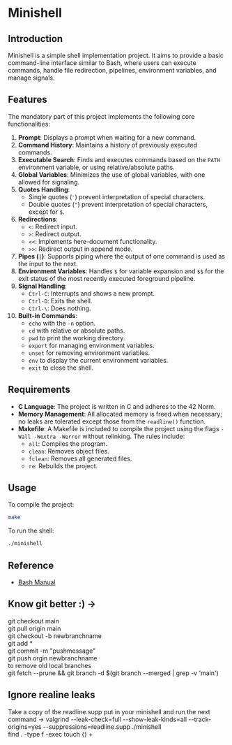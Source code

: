 # Minishell

## Introduction

Minishell is a simple shell implementation project. It aims to provide a basic command-line interface similar to Bash, where users can execute commands, handle file redirection, pipelines, environment variables, and manage signals.

## Features

The mandatory part of this project implements the following core functionalities:

1. **Prompt**: Displays a prompt when waiting for a new command.
2. **Command History**: Maintains a history of previously executed commands.
3. **Executable Search**: Finds and executes commands based on the `PATH` environment variable, or using relative/absolute paths.
4. **Global Variables**: Minimizes the use of global variables, with one allowed for signaling.
5. **Quotes Handling**:
   - Single quotes (`'`) prevent interpretation of special characters.
   - Double quotes (`"`) prevent interpretation of special characters, except for `$`.
6. **Redirections**:
   - `<`: Redirect input.
   - `>`: Redirect output.
   - `<<`: Implements here-document functionality.
   - `>>`: Redirect output in append mode.
7. **Pipes (`|`)**: Supports piping where the output of one command is used as the input to the next.
8. **Environment Variables**: Handles `$` for variable expansion and `$$` for the exit status of the most recently executed foreground pipeline.
9. **Signal Handling**:
   - `Ctrl-C`: Interrupts and shows a new prompt.
   - `Ctrl-D`: Exits the shell.
   - `Ctrl-\`: Does nothing.
10. **Built-in Commands**:
    - `echo` with the `-n` option.
    - `cd` with relative or absolute paths.
    - `pwd` to print the working directory.
    - `export` for managing environment variables.
    - `unset` for removing environment variables.
    - `env` to display the current environment variables.
    - `exit` to close the shell.

## Requirements

- **C Language**: The project is written in C and adheres to the 42 Norm.
- **Memory Management**: All allocated memory is freed when necessary; no leaks are tolerated except those from the `readline()` function.
- **Makefile**: A Makefile is included to compile the project using the flags `-Wall -Wextra -Werror` without relinking. The rules include:
  - `all`: Compiles the program.
  - `clean`: Removes object files.
  - `fclean`: Removes all generated files.
  - `re`: Rebuilds the project.

## Usage

To compile the project:

```bash
make
```

To run the shell:

```bash
./minishell
```

## Reference

- [Bash Manual](https://www.gnu.org/savannah-checkouts/gnu/bash/manual/)

## Know git better :) ->

git checkout main<br>
git pull origin main<br>
git checkout -b newbranchname<br>
git add *<br>
git commit -m "pushmessage"<br>
git push orgin newbranchname<br>
to remove old local branches<br>
git fetch --prune && git branch -d $(git branch --merged | grep -v 'main')<br>

## Ignore realine leaks
Take a copy of the readline.supp put in your minishell and run the next command ->
valgrind --leak-check=full --show-leak-kinds=all --track-origins=yes --suppressions=readline.supp ./minishell<br>
find . -type f -exec touch {} +
